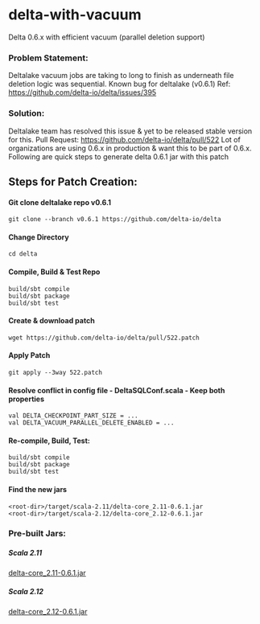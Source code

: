 # delta-with-vacuum
Delta 0.6.x with efficient vacuum (parallel deletion support)

### Problem Statement:

Deltalake vacuum jobs are taking to long to finish as underneath file deletion logic was sequential. Known bug for deltalake (v0.6.1) 
Ref: https://github.com/delta-io/delta/issues/395 

### Solution:

Deltalake team has resolved this issue & yet to be released stable version for this. 
Pull Request: https://github.com/delta-io/delta/pull/522
Lot of organizations are using 0.6.x in production & want this to be part of 0.6.x. 
Following are quick steps to generate delta 0.6.1 jar with this patch 


## Steps for Patch Creation:

#### Git clone deltalake repo v0.6.1
```$xslt
git clone --branch v0.6.1 https://github.com/delta-io/delta
```

#### Change Directory
```
cd delta
```

#### Compile, Build & Test Repo
```
build/sbt compile
build/sbt package
build/sbt test
```

#### Create & download patch
```
wget https://github.com/delta-io/delta/pull/522.patch
```

#### Apply Patch
```
git apply --3way 522.patch
```

#### Resolve conflict in config file - DeltaSQLConf.scala - Keep both properties
```
val DELTA_CHECKPOINT_PART_SIZE = ...
val DELTA_VACUUM_PARALLEL_DELETE_ENABLED = ...
```

#### Re-compile, Build, Test:
```
build/sbt compile
build/sbt package
build/sbt test
```

####  Find the new jars
```
<root-dir>/target/scala-2.11/delta-core_2.11-0.6.1.jar
<root-dir>/target/scala-2.12/delta-core_2.12-0.6.1.jar
```

### Pre-built Jars:
##### Scala 2.11
[delta-core_2.11-0.6.1.jar](https://github.com/swapnil-chougule/delta-with-vacuum/raw/main/jar/scala-2.11/delta-core_2.11-0.6.1.jar)

##### Scala 2.12
[delta-core_2.12-0.6.1.jar](https://github.com/swapnil-chougule/delta-with-vacuum/raw/main/jar/scala-2.12/delta-core_2.12-0.6.1.jar)
